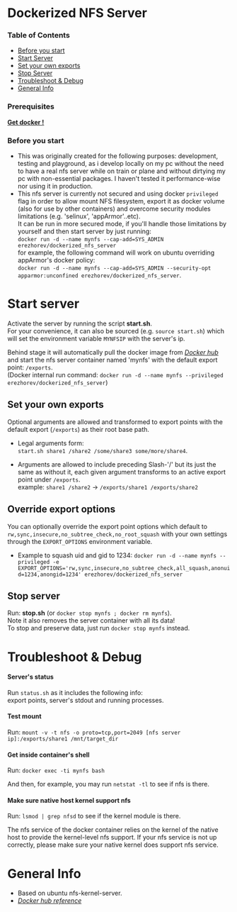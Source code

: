 Dockerized NFS Server
================

### Table of Contents
* [Before you start](#Before-you-start)
* [Start Server](#Start-server)
* [Set your own exports](#Set-your-own-exports)
* [Stop Server](#Stop-server)
* [Troubleshoot & Debug](#Troubleshoot-&-Debug)
* [General Info](#General-Info)

### Prerequisites
[**Get docker !**](https://docs.docker.com/linux/started/)

### Before you start
* This was originally created for the following purposes: development, testing and playground, as i develop locally on my pc without the need to have a real nfs server while on train or plane and without dirtying my pc with non-essential packages. I haven't tested it performance-wise nor using it in production.
* This nfs server is currently not secured and using docker `privileged` flag in order to allow mount NFS filesystem, export it as docker volume (also for use by other containers) and overcome security modules limitations (e.g. 'selinux', 'appArmor'..etc).  
It can be run in more secured mode, if you'll handle those limitations by yourself and then start server by just running:  
`docker run -d --name mynfs --cap-add=SYS_ADMIN erezhorev/dockerized_nfs_server`  
for example, the following command will work on ubuntu overriding appArmor's docker policy:  
`docker run -d --name mynfs --cap-add=SYS_ADMIN --security-opt apparmor:unconfined erezhorev/dockerized_nfs_server`.


Start server
=====
Activate the server by running the script **start.sh**.  
For your convenience, it can also be sourced (e.g. `source start.sh`) which will set the environment variable `MYNFSIP` with the server's ip.  

Behind stage it will automatically pull the docker image from [_Docker hub_](https://hub.docker.com/r/erezhorev/dockerized_nfs_server/) and start the nfs server container named 'mynfs' with the default export point: `/exports`.  
(Docker internal run command: `docker run -d --name mynfs --privileged erezhorev/dockerized_nfs_server`)

Set your own exports
-----
Optional arguments are allowed and transformed to export points with the default export  (`/exports`) as their root base path.
* Legal arguments form:  
`start.sh share1 /share2 /some/share3 some/more/share4`.  

* Arguments are allowed to include preceding Slash-'/' but its just the same as without it, each given argument transforms to an active export point under `/exports`.  
example:  `share1 /share2` -> `/exports/share1 /exports/share2`

Override export options
-----
You can optionally override the export point options which default to ```rw,sync,insecure,no_subtree_check,no_root_squash``` with your own settings through the `EXPORT_OPTIONS` environment variable.

* Example to squash uid and gid to 1234:
`docker run -d --name mynfs --privileged -e EXPORT_OPTIONS='rw,sync,insecure,no_subtree_check,all_squash,anonuid=1234,anongid=1234' erezhorev/dockerized_nfs_server`

Stop server
-----
Run: **stop.sh**     (or `docker stop mynfs ; docker rm mynfs`).  
Note it also removes the server container with all its data!  
To stop and preserve data, just run `docker stop mynfs` instead.

Troubleshoot & Debug
=====
#### Server's status
Run `status.sh` as it includes the following info:  
export points, server's stdout and running processes.

#### Test mount
Run: `mount -v -t nfs -o proto=tcp,port=2049 [nfs server ip]:/exports/share1 /mnt/target_dir`

#### Get inside container's shell
Run: `docker exec -ti mynfs bash`

And then, for example, you may run `netstat -tl` to see if nfs is there.

#### Make sure native host kernel support nfs
Run: `lsmod | grep nfsd` to see if the kernel module is there.

The nfs service of the docker container relies on the kernel of the native host to provide the kernel-level nfs support. If your nfs service is not up correctly, please make sure your native kernel does support nfs service.

General Info
=====
* Based on ubuntu nfs-kernel-server.
* [_Docker hub reference_](https://hub.docker.com/r/erezhorev/dockerized_nfs_server/)
